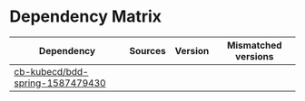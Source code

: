 # Dependency Matrix

Dependency | Sources | Version | Mismatched versions
---------- | ------- | ------- | -------------------
[cb-kubecd/bdd-spring-1587479430](https://github.com/cb-kubecd/bdd-spring-1587479430.git) |  | []() | 
